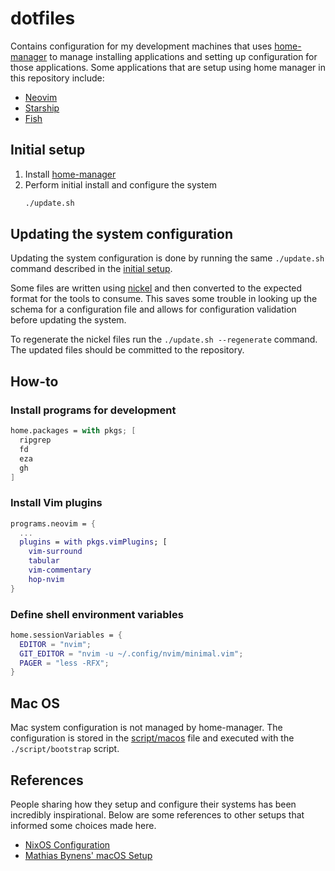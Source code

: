 # dotfiles
Contains configuration for my development machines that uses [home-manager] to manage installing applications and setting up configuration for those applications. Some applications that are setup using home manager in this repository include:

- [Neovim](https://neovim.io/)
- [Starship](https://starship.rs/)
- [Fish](https://fishshell.com/)

## Initial setup

1. Install [home-manager]
2. Perform initial install and configure the system
    ```bash
    ./update.sh
    ```

## Updating the system configuration

Updating the system configuration is done by running the same `./update.sh` command described in the [initial setup](#initial-setup).

Some files are written using [nickel](https://github.com/tweag/nickel) and then converted to the expected format for the tools to consume. This saves some trouble in looking up the schema for a configuration file and allows for configuration validation before updating the system.

To regenerate the nickel files run the `./update.sh --regenerate` command. The updated files should be committed to the repository.

## How-to

### Install programs for development

```nix
home.packages = with pkgs; [
  ripgrep
  fd
  eza
  gh
]
```

### Install Vim plugins

```nix
programs.neovim = {
  ...
  plugins = with pkgs.vimPlugins; [
    vim-surround
    tabular
    vim-commentary
    hop-nvim
}
```

### Define shell environment variables

```nix
home.sessionVariables = {
  EDITOR = "nvim";
  GIT_EDITOR = "nvim -u ~/.config/nvim/minimal.vim";
  PAGER = "less -RFX";
}
```

<!-- References -->
[home-manager]: https://nix-community.github.io/home-manager/

## Mac OS
Mac system configuration is not managed by home-manager. The configuration is stored in the [script/macos](./script/macos) file and executed with the `./script/bootstrap` script.

## References

People sharing how they setup and configure their systems has been incredibly inspirational. Below are some references to other setups that informed some choices made here.

- [NixOS Configuration](https://github.com/mitchellh/nixos-config)
- [Mathias Bynens' macOS Setup](https://mathiasbynens.github.io/dotfiles/macos/)
